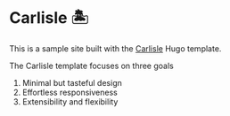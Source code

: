 # Carlisle 🏝️

This is a sample site built with the [Carlisle](https://github.com/thesephist/carlisle) Hugo template.

The Carlisle template focuses on three goals

1. Minimal but tasteful design
2. Effortless responsiveness
3.  Extensibility and flexibility

